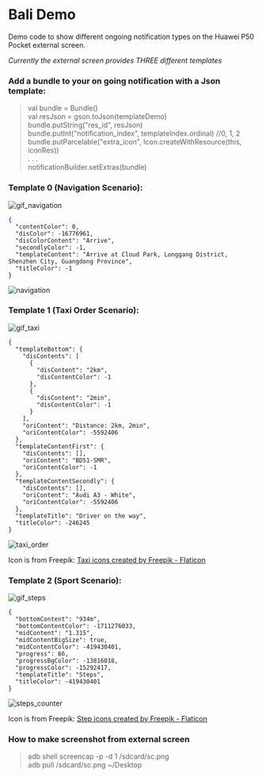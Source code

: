 # Bali Demo

Demo code to show different ongoing notification types on the Huawei P50 Pocket external screen.

*Currently the external screen provides THREE different templates*

### Add a bundle to your on going notification with a Json template:

>val bundle = Bundle()<br>
>val resJson = gson.toJson(templateDemo)<br> 
>bundle.putString("res_id", resJson)<br>
>bundle.putInt("notification_index", templateIndex.ordinal) //0, 1, 2<br>
>bundle.putParcelable("extra_icon", Icon.createWithResource(this, iconRes))<br>
>. . .<br>
>notificationBuilder.setExtras(bundle)<br>


### Template 0 (Navigation Scenario):
![gif_navigation](https://user-images.githubusercontent.com/52449229/149536071-3e9dbc3f-eeaf-4a1e-a377-80f8c3082be4.gif)

```
{
  "contentColor": 0,
  "disColor": -16776961,
  "disColorContent": "Arrive",
  "secondlyColor": -1,
  "templateContent": "Arrive at Cloud Park, Longgang District, Shenzhen City, Guangdong Province",
  "titleColor": -1
}
```

![navigation](https://user-images.githubusercontent.com/52449229/149678273-a504ef66-d0fa-4f18-9777-b6285e066f30.png)

### Template 1 (Taxi Order Scenario):
![gif_taxi](https://user-images.githubusercontent.com/52449229/149534618-e1f04693-f996-4ffb-bea8-873db6bce493.gif)

```
{
  "templateBottom": {
    "disContents": [
      {
        "disContent": "2km",
        "disContentColor": -1
      },
      {
        "disContent": "2min",
        "disContentColor": -1
      }
    ],
    "oriContent": "Distance: 2km, 2min",
    "oriContentColor": -5592406
  },
  "templateContentFirst": {
    "disContents": [],
    "oriContent": "BD51-SMR",
    "oriContentColor": -1
  },
  "templateContentSecondly": {
    "disContents": [],
    "oriContent": "Audi A3 - White",
    "oriContentColor": -5592406
  },
  "templateTitle": "Driver on the way",
  "titleColor": -246245
}
```

![taxi_order](https://user-images.githubusercontent.com/52449229/149678350-4d4a9e2d-fba7-41c9-a78d-c0f46d749c0f.png)

Icon is from Freepik:
<a href="https://www.flaticon.com/free-icons/taxi" title="taxi icons">Taxi icons created by Freepik - Flaticon</a>

### Template 2 (Sport Scenario):
![gif_steps](https://user-images.githubusercontent.com/52449229/149535689-b4148569-8875-4397-bae4-73f17ca2d04e.gif)

```
{
  "bottomContent": "934m",
  "bottomContentColor": -1711276033,
  "midContent": "1.315",
  "midContentBigSize": true,
  "midContentColor": -419430401,
  "progress": 66,
  "progressBgColor": -13816018,
  "progressColor": -15292417,
  "templateTitle": "Steps",
  "titleColor": -419430401
}
```

![steps_counter](https://user-images.githubusercontent.com/52449229/149678353-d88ae076-5348-4f7a-b94c-90c6572b35c4.png)

Icon is from Freepik:
<a href="https://www.flaticon.com/free-icons/step" title="step icons">Step icons created by Freepik - Flaticon</a>

### How to make screenshot from external screen
>adb shell screencap -p -d 1 /sdcard/sc.png</br>
>adb pull /sdcard/sc.png ~/Desktop</br>

